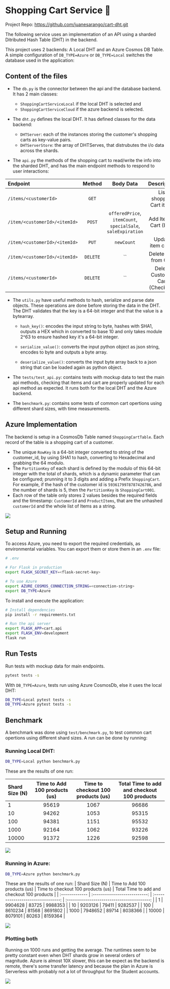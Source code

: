 
# Shopping Cart Service 🛒

Project Repo: https://github.com/juanesarango/cart-dht.git

The following service uses an implementation of an API using a sharded Ditributed Hash Table (DHT) in the backend.

This project uses 2 backends: A Local DHT and an Azure Cosmos DB Table. A simple configuration of `DB_TYPE=Azure` or `DB_TYPE=Local` switches the database used in the application:
## Content of the files

- The `db.py` is the connector between the api and the database backend. It has 2 main classes:
    - `ShoppingCartServiceLocal` if the local DHT is selected and
    - `ShoppingCartServiceCloud` if the azure backend is selected.

- The `dht.py` defines the local DHT. It has defined classes for the data backend:

  - `DHTServer`: each of the instances storing the customer's shopping carts as key-value pairs.
  - `DHTServerStore`: the array of DHTServes, that distrubutes the i/o data across the shards.

- The `api.py` the methods of the shopping cart to read/write the info into the sharded DHT, and has the main endpoint methods to respond to user interactions:

| Endpoint                      |  Method  |                          Body Data                           |           Description           |
| :---------------------------- | :------: | :----------------------------------------------------------: | :-----------------------------: |
| `/items/<customerId>`         |  `GET`   |                                                              |    List shopping Cart items     |
| `/item/<customerId>/<itemId>` |  `POST`  | `offeredPrice`, `itemCount`, `specialSale`, `saleExpiration` |     Add Item to Cart (Buy)      |
| `/item/<customerId>/<itemId>` |  `PUT`   |                          `newCount`                          |        Update item count        |
| `/item/<customerId>/<itemId>` | `DELETE` |                              ``                              |      Delete Item from Cart      |
| `/items/<customerId>`         | `DELETE` |                              ``                              | Delete Customer Cart (Checkout) |

- The `utils.py` have useful methods to hash, serialize and parse date objects. These operations are done before storing the data in the DHT. The DHT validates that the key is a 64-bit integer and that the value is a bytearray.

  - `hash_key()`: encodes the input string to byte, hashes with SHA1, outputs a HEX which in converted to base 10 and only takes module 2^63 to ensure hashed key it's a 64-bit integer.

  - `serialize_value()`: converts the input python object as json string, encodes to byte and outputs a byte array.

  - `deserialize_value()`: converts the input byte array back to a json string that can be loaded again as python object.

- The `tests/test_api.py`: contains tests with mockup data to test the main api methods, checking that items and cart are properly updated for each api method as expected. It runs both for the local DHT and the Azure backend.

- The `benchmark.py`: contains some tests of common cart opertions using different shard sizes, with time measurements.

## Azure Implementation
The backend is setup in a CosmosDb Table named `ShoppingCartTable`. Each record of the table is a shopping cart of a customer.
- The unique `RowKey` is a 64-bit integer converted to string of the customer_id, by using SHA1 to hash, converting to Hexadecimal and grabbing the 64 modulo.
- The `PartitionKey` of each shard is defined by the modulo of this 64-bit integer with the total of shards, which is a dynamic parameter that can be configured; prunning it to 3 digits and adding a Prefix `ShoppingCart`. For example, if the hash of the customer id is `5936179978787426786`, and the number of shards is 5, then the `PartitionKey` is `ShoppingCart001`.
- Each row of the table only stores 2 values besides the required fields and the timestamp:  `CustomerId` and `ProductItems`, that are the unhashed `customerId` and the whole list of Items as a string.

![](results/azure-screenshot.png)

## Setup and Running

To access Azure, you need to export the required credentials, as environmental variables. You can export them or store them in an `.env` file:
```bash
# .env

# For Flask in production
export FLASK_SECRET_KEY=<flask-secret-key>

# To use Azure
export AZURE_COSMOS_CONNECTION_STRING=<connection-string>
export DB_TYPE=Azure
```

To install and execute the application:
```bash
# Install dependencies
pip install -r requirements.txt

# Run the api server
export FLASK_APP=cart.api
export FLASK_ENV=development
flask run
```

## Run Tests

Run tests with mockup data for main endpoints.
```bash
pytest tests -s
```

WIth `DB_TYPE=Azure`, tests run using Azure CosmosDb, else it uses the local DHT:

```bash
DB_TYPE=Local pytest tests -s
DB_TYPE=Azure pytest tests -s
```
## Benchmark

A benchmark was done using `test/benchmark.py`, to test common cart opertions using different shard sizes. A run can be done by running:

### Running Local DHT:
```bash
DB_TYPE=Local python benchmark.py
```

These are the results of one run:

| Shard Size (N) | Time to Add 100 products (us) | Time to checkout 100 products (us) | Total Time to add and checkout 100 products |
| :------------- | :---------------------------: | :--------------------------------: | :-----------------------------------------: |
| 1              |             95619             |                1067                |                    96686                    |
| 10             |             94262             |                1053                |                    95315                    |
| 100            |             94381             |                1151                |                    95532                    |
| 1000           |             92164             |                1062                |                    93226                    |
| 10000          |             91372             |                1226                |                    92598                    |

![](results/local_tests.png)

### Running in Azure:
```bash
DB_TYPE=Azure python benchmark.py
```

These are the results of one run:
| Shard Size (N) | Time to Add 100 products (us) | Time to checkout 100 products (us) | Total Time to add and checkout 100 products |
| :------------- | :---------------------------: | :--------------------------------: | :-----------------------------------------: |
| 1   | 9904628    | 83725   | 9988353 |
| 10  | 9203126   | 79411  | 9282537 |
| 100 | 8610234  | 81568 | 8691802 |
| 1000    | 7948652 | 89714    | 8038366 |
| 10000   | 8079101    | 80263   | 8159364 |

![](results/azure_tests.png)


### Plotting both

Running on 1000 runs and getting the average. The runtimes seem to be pretty constant even when DHT shards grow in several orders of magnitude. Azure is almost 10X slower, this can be expect as the backend is remote, there's some transfer latency and because the plan in Azure is Serverless with probably not a lot of throughput for the Student accounts.

![](results/both_tests.png)
